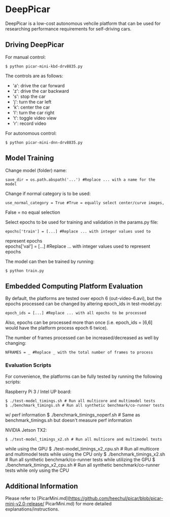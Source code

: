# DeepPicar
DeepPicar is a low-cost autonomous vehcile platform that can be used for 
researching performance requirements for self-driving cars.

## Driving DeepPicar
For manual control:

	$ python picar-mini-kbd-drv8835.py

The controls are as follows:
* 'a': drive the car forward
* 'z': drive the car backward
* 's': stop the car
* 'j': turn the car left
* 'k': center the car
* 'l': turn the car right
* 't': toggle video view
* 'r': record video
    
For autonomous control:

	$ python picar-mini-dnn-drv8835.py
    
## Model Training
Change model (folder) name:

	save_dir = os.path.abspath('...') #Replace ... with a name for the model
    
Change if normal category is to be used:

	use_normal_category = True #True = equally select center/curve images, 
False = no equal selection

Select epochs to be used for training and validation in the params.py file:

	epochs['train'] = [...] #Replace ... with integer values used to 
represent epochs  
	epochs['val'] = [...] #Replace ... with integer values used to 
represent epochs
    
The model can then be trained by running:

	$ python train.py
    
## Embedded Computing Platform Evaluation
By default, the platforms are tested over epoch 6 (out-video-6.avi), but 
the epochs processed can be changed by altering epoch_ids in test-model.py:

	epoch_ids = [...] #Replace ... with all epochs to be processed
	
Also, epochs can be processed more than once (i.e. epoch_ids = [6,6] would 
have the platform process epoch 6 twice).

The number of frames processed can be increased/decreased as well by 
changing:

	NFRAMES = _ #Replace _ with the total number of frames to process

### Evaluation Scripts

For convenience, the platforms can be fully tested by running the following 
scripts:

Raspberry Pi 3 / Intel UP board:

	$ ./test-model_timings.sh # Run all multicore and multimodel tests
	$ ./benchmark_timings.sh # Run all synthetic benchmark/co-runner tests 
w/ perf information
	$ ./benchmark_timings_noperf.sh # Same as benchmark_timings.sh but 
doesn't measure perf information
	
NVIDIA Jetson TX2:

	$ ./test-model_timings_x2.sh # Run all multicore and multimodel tests 
while using the GPU
	$ ./test-model_timings_x2_cpu.sh # Run all multicore and multimodel 
tests while using the CPU only
	$ ./benchmark_timings_x2.sh # Run all synthetic benchmark/co-runner 
tests while utilizing the GPU
	$ ./benchmark_timings_x2_cpu.sh # Run all synthetic benchmark/co-runner 
tests while only using the CPU
    
## Additional Information
Please refer to 
[PicarMini.md](https://github.com/heechul/picar/blob/picar-mini-v2.0-release/
PicarMini.md) for more detailed explanations/instructions.